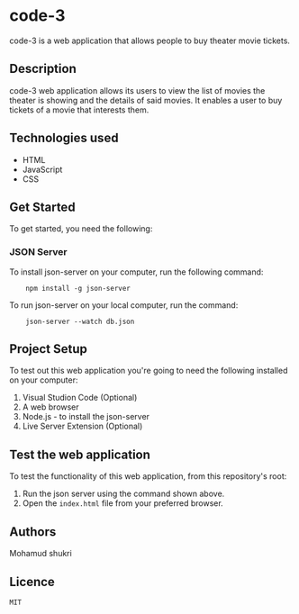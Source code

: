 # code-3
code-3 is a web application that allows people to buy theater movie tickets.

## Description
code-3 web application allows its users to view the list of movies the theater is showing and the details of said movies. It enables a user to buy tickets of a movie that interests them.

## Technologies used
- HTML 
- JavaScript
- CSS

## Get Started
To get started, you need the following:

### JSON Server
To install json-server on your computer, run the following command:

        npm install -g json-server

To run json-server on your local computer, run the command: 

        json-server --watch db.json


## Project Setup
To test out this web application you're going to need the following installed on your computer:

1. Visual Studion Code (Optional)
2. A web browser
3. Node.js - to install the json-server
4. Live Server Extension (Optional)

## Test the web application
To test the functionality of this web application, from this repository's root:

1. Run the json server using the command shown above.
2. Open the `index.html` file from your preferred browser.




## Authors
Mohamud shukri

## Licence
    MIT